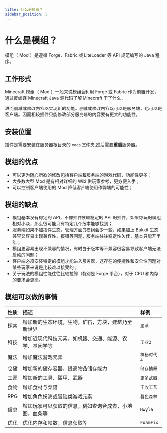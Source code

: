 ```yaml
---
title: 什么是模组？
sidebar_position: 5
---
```


# 什么是模组？

模组（ Mod ）是遵循 Forge、Fabric 或 LiteLoader 等 API 规范编写的 Java 程序。

## 工作形式

Minecraft 模组（ Mod ）一般来说模组会利用 Forge 或 Fabric 作为前置开发，通过反编译 Minecraft Java 源代码了解 Minecraft 干了什么，

进而删减或修改内容以实现新的功能。删减或修改内容既可以是服务端，也可以是客户端。因而相较插件只能修改部分服务端的内容要有更大的功能性。

## 安装位置

插件是需要安装在服务器根目录的 `mods` 文件夹,然后需要**重启**服务器。

## 模组的优点

* 可以更为随心所欲的修改包括客户端和服务端的游戏代码，功能性更多；
* 大多数大型 Mod 是有相对详细的 Wiki 供玩家参考，更方便入手；
* 可以控制客户端使用的 Mod 降低客户端使用作弊端的可能性；

## 模组的缺点

* 模组基本没有稳定的 API，不像插件依赖稳定的 API 的插件，如果你玩的模组相对小众，那么很可能只有特定几个版本能够找到；
* 服务端如果不加插件生态，管理方面的模组会少一些，如果加上 Bukkit 生态兼容又容易出现兼容性、报错等问题，服务端往往稳定性欠佳，基本只能开半年；
* 模组更容易出现不兼容的情况，有时由于版本等不兼容很容易导致客户端无法启动的问题；
* 客户端必须安装特定的模组才能进入服务器，这存在的便捷性和安全性问题对某些玩家来说是比较难以接受的；
* 关于玩法的模组性能往往比较拉胯（特别是 Forge 平台），对于 CPU 和内存的要求会更高。

## 模组可以做的事情

|性质|描述|样例|
|:---:|:---|:---|
|探索|增加新的生态环境，生物，矿石，方块，建筑乃至新世界|`星系`|
|科技|增加近现代科技元素，如机器、交通、能源、农学、基因学等|`工业2`|
|魔法|增加魔法游戏元素|`神秘时代4`|
|仓储|增加新的储存容器，提高物品储存能力|`储存抽屉`|
|工匠|增加新的工具、盔甲、武器|`更多武器`|
|食物|增加食材与菜谱|``丰收工艺``|
|RPG|增加角色扮演或冒险类游戏元素|`暮色森林`|
|信息|增加玩家可以获取的信息，例如查询合成表，小地图，血条等|`Hwyla`|
|优化|优化内存和帧数，信息获取等|`FoamFix`|